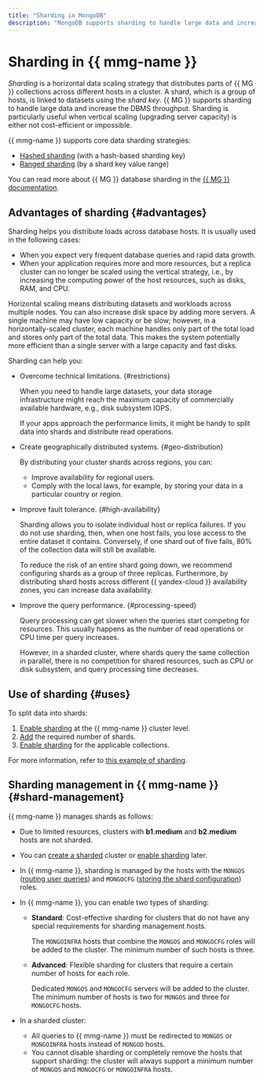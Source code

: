 ```yaml
---
title: "Sharding in MongoDB"
description: "MongoDB supports sharding to handle large data and increase the DBMS throughput. Sharding is particularly useful when vertical scaling (upgrading server capacity) is either not cost-efficient or impossible. {{ mmg-name }} supports core data sharding strategies: hashed sharding (with a hash-based sharding key) and ranged sharding (by a shard key value range)."
---
```


# Sharding in {{ mmg-name }}

_Sharding_ is a horizontal data scaling strategy that distributes parts of {{ MG }} collections across different hosts in a cluster. A shard, which is a group of hosts, is linked to datasets using the _shard key_. {{ MG }} supports sharding to handle large data and increase the DBMS throughput. Sharding is particularly useful when vertical scaling (upgrading server capacity) is either not cost-efficient or impossible.

{{ mmg-name }} supports core data sharding strategies:

* [Hashed sharding](https://docs.mongodb.com/manual/core/hashed-sharding/) (with a hash-based sharding key)
* [Ranged sharding](https://docs.mongodb.com/manual/core/ranged-sharding/) (by a shard key value range)

You can read more about {{ MG }} database sharding in the [{{ MG }} documentation](https://docs.mongodb.com/manual/sharding/#sharded-cluster).

## Advantages of sharding {#advantages}

Sharding helps you distribute loads across database hosts. It is usually used in the following cases:
- When you expect very frequent database queries and rapid data growth.
- When your application requires more and more resources, but a replica cluster can no longer be scaled using the vertical strategy, i.e., by increasing the computing power of the host resources, such as disks, RAM, and CPU.

Horizontal scaling means distributing datasets and workloads across multiple nodes. You can also increase disk space by adding more servers. A single machine may have low capacity or be slow; however, in a horizontally-scaled cluster, each machine handles only part of the total load and stores only part of the total data. This makes the system potentially more efficient than a single server with a large capacity and fast disks.

Sharding can help you:
- Overcome technical limitations. {#restrictions}

   When you need to handle large datasets, your data storage infrastructure might reach the maximum capacity of commercially available hardware, e.g., disk subsystem IOPS.

   If your apps approach the performance limits, it might be handy to split data into shards and distribute read operations.

- Create geographically distributed systems. {#geo-distribution}

   By distributing your cluster shards across regions, you can:
   - Improve availability for regional users.
   - Comply with the local laws, for example, by storing your data in a particular country or region.

- Improve fault tolerance. {#high-availability}

   Sharding allows you to isolate individual host or replica failures. If you do not use sharding, then, when one host fails, you lose access to the entire dataset it contains. Conversely, if one shard out of five fails, 80% of the collection data will still be available.

   To reduce the risk of an entire shard going down, we recommend configuring shards as a group of three replicas. Furthermore, by distributing shard hosts across different {{ yandex-cloud }} availability zones, you can increase data availability.

- Improve the query performance. {#processing-speed}

   Query processing can get slower when the queries start competing for resources. This usually happens as the number of read operations or CPU time per query increases.

   However, in a sharded cluster, where shards query the same collection in parallel, there is no competition for shared resources, such as CPU or disk subsystem, and query processing time decreases.


## Use of sharding {#uses}

To split data into shards:
1. [Enable sharding](../operations/shards.md#enable) at the {{ mmg-name }} cluster level.
1. [Add](../operations/shards.md#add-shard) the required number of shards.
1. [Enable sharding](../tutorials/sharding.md#enable) for the applicable collections.

For more information, refer to [this example of sharding](../tutorials/sharding.md#example).


## Sharding management in {{ mmg-name }} {#shard-management}

{{ mmg-name }} manages shards as follows:

- Due to limited resources, clusters with **b1.medium** and **b2.medium** hosts are not sharded.

- You can [create a sharded](../operations/cluster-create.md#creating-a-sharded-cluster) cluster or [enable sharding](../operations/shards.md#enable) later.

- In {{ mmg-name }}, sharding is managed by the hosts with the `MONGOS` ([routing user queries](https://docs.mongodb.com/manual/core/sharded-cluster-query-router/)) and `MONGOCFG` ([storing the shard configuration](https://docs.mongodb.com/manual/core/sharded-cluster-config-servers/)) roles.

- In {{ mmg-name }}, you can enable two types of sharding:
   - **Standard**: Cost-effective sharding for clusters that do not have any special requirements for sharding management hosts.

      The `MONGOINFRA` hosts that combine the `MONGOS` and `MONGOCFG` roles will be added to the cluster. The minimum number of such hosts is three.

   - **Advanced**: Flexible sharding for clusters that require a certain number of hosts for each role.

      Dedicated `MONGOS` and `MONGOCFG` servers will be added to the cluster. The minimum number of hosts is two for `MONGOS` and three for `MONGOCFG` hosts.

- In a sharded cluster:
   - All queries to {{ mmg-name }} must be redirected to `MONGOS` or `MONGOINFRA` hosts instead of `MONGOD` hosts.
   - You cannot disable sharding or completely remove the hosts that support sharding: the cluster will always support a minimum number of `MONGOS` and `MONGOCFG` or `MONGOINFRA` hosts.